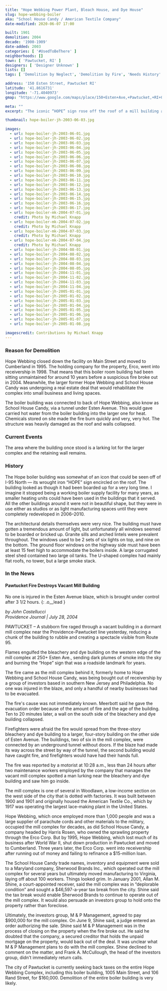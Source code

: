 ```yaml
---
title: "Hope Webbing Power Plant, Bleach House, and Dye House"
slug: hope-webbing-boiler
aka: "School House Candy / American Textile Company"
date-modified: 2020-06-07 17:00

built: 1901
demolition: 2004
decade: '1900-1909'
date-added: 2003
categories: [ '#UsedToBeThere' ]
neighborhoods: []
town: [ 'Pawtucket, RI' ]
designers: [ 'Designer Unknown' ]
lists: []
tags: [ 'Demolition by Neglect', 'Demolition by Fire', 'Needs History' ]

address: '150 Esten Street, Pawtucket RI'
latitude: '41.8616731'
longitude: '-71.4040973'
gmap: "https://www.google.com/maps/place/150+Esten+Ave,+Pawtucket,+RI+02860/@41.8616731,-71.4040973,17z/data=!3m1!4b1!4m5!3m4!1s0x89e444be9854f45d:0x4c0f5656784a16b0!8m2!3d41.8616731!4d-71.4019086"

meta: ""
excerpt: "The iconic “HOPE” sign rose off the roof of a mill building as you drove north on 95 until a fire devastated it in 2004."

thumbnail: hope-boiler-jh-2003-06-03.jpg

images:
  - url: hope-boiler-jh-2003-06-01.jpg
  - url: hope-boiler-jh-2003-06-02.jpg
  - url: hope-boiler-jh-2003-06-03.jpg
  - url: hope-boiler-jh-2003-06-04.jpg
  - url: hope-boiler-jh-2003-06-05.jpg
  - url: hope-boiler-jh-2003-06-06.jpg
  - url: hope-boiler-jh-2003-06-07.jpg
  - url: hope-boiler-jh-2003-06-08.jpg
  - url: hope-boiler-jh-2003-06-09.jpg
  - url: hope-boiler-jh-2003-06-10.jpg
  - url: hope-boiler-jh-2003-06-11.jpg
  - url: hope-boiler-jh-2003-06-12.jpg
  - url: hope-boiler-jh-2003-06-13.jpg
  - url: hope-boiler-jh-2003-06-14.jpg
  - url: hope-boiler-jh-2003-06-15.jpg
  - url: hope-boiler-jh-2003-06-16.jpg
  - url: hope-boiler-jh-2003-06-17.jpg
  - url: hope-boiler-mk-2004-07-01.jpg
    credit: Photo by Michael Knapp
  - url: hope-boiler-mk-2004-07-02.jpg
    credit: Photo by Michael Knapp
  - url: hope-boiler-mk-2004-07-03.jpg
    credit: Photo by Michael Knapp
  - url: hope-boiler-mk-2004-07-04.jpg
    credit: Photo by Michael Knapp
  - url: hope-boiler-jh-2004-08-01.jpg
  - url: hope-boiler-jh-2004-08-02.jpg
  - url: hope-boiler-jh-2004-08-03.jpg
  - url: hope-boiler-jh-2004-08-04.jpg
  - url: hope-boiler-jh-2004-08-05.jpg
  - url: hope-boiler-jh-2004-11-01.jpg
  - url: hope-boiler-jh-2004-11-02.jpg
  - url: hope-boiler-jh-2004-11-03.jpg
  - url: hope-boiler-jh-2004-11-04.jpg
  - url: hope-boiler-jh-2005-01-01.jpg
  - url: hope-boiler-jh-2005-01-02.jpg
  - url: hope-boiler-jh-2005-01-03.jpg
  - url: hope-boiler-jh-2005-01-04.jpg
  - url: hope-boiler-jh-2005-01-05.jpg
  - url: hope-boiler-jh-2005-01-06.jpg
  - url: hope-boiler-jh-2005-01-07.jpg
  - url: hope-boiler-jh-2005-01-08.jpg

imagescredit: Contributions by Michael Knapp
---
```


### Reason for Demolition

Hope Webbing closed down the facility on Main Street and moved to Cumberland in 1995. The holding company for the property, Erco, went into receivership in 1998. That means that this boiler room building had been sitting unmaintained for around 10 years before a suspicious fire broke out in 2004. Meanwhile, the larger former Hope Webbing and School House Candy was undergoing a real estate deal that would rehabilitate the complex into small business and living spaces. 

The boiler building was connected to back of Hope Webbing, also know as School House Candy, via a tunnel under Esten Avenue. This would gave carried hot water from the boiler building into the larger one for heat. Chemicals stored on site made the fire burn quickly and very, very hot. The structure was heavily damaged as the roof and walls collapsed. 


### Current Events

The area where the building once stood is a larking lot for the larger complex and the retaining wall remains. 


### History

The Hope boiler building was somewhat of an icon that could be seen off of I-95 North — its wrought iron “HOPE” sign encircled on the roof. The building looked as though it had been boarded up for a very long time. I imagine it stopped being a working boiler supply facility for many years, as smaller heating units could have been used in the buildings that it served. All the other buildings around it were not in beautiful shape, but they were in use either as studios or as light manufacturing spaces until they were completely redeveloped in 2006–2010.

The architectural details themselves were very nice. The building must have gotten a tremendous amount of light, but unfortunately all windows seemed to be boarded or bricked up. Granite sills and arched lintels were prevalent throughout. The windows used to be 2 sets of six lights on top, and nine on the bottom. The ground floor windows on the highway side must have been at least 15 feet high to accommodate the boilers inside. A large corrugated steel shed contained two large oil tanks. The U-shaped complex had mainly flat roofs, no tower, but a large smoke stack. 


### In the News

#### Pawtucket Fire Destroys Vacant Mill Building

No one is injured in the Esten Avenue blaze, which is brought under control after 3 1/2 hours.
{: .o__lead }

_by John Castellucci_  
_Providence Journal | July 28, 2004_

PAWTUCKET – A stubborn fire raged through a vacant building in a dormant mill complex near the Providence-Pawtucket line yesterday, reducing a chunk of the building to rubble and creating a spectacle visible from Route 95.

Flames engulfed the bleachery and dye building on the western edge of the mill complex at 250+ Esten Ave., sending dark plumes of smoke into the sky and burning the “Hope” sign that was a roadside landmark for years.

The fire came as the mill complex behind it, formerly home to Hope Webbing and School House Candy, was being bought out of receivership by a group of investors based in southern New Jersey and Philadelphia. No one was injured in the blaze, and only a handful of nearby businesses had to be evacuated.

The fire's cause was not immediately known. Meerbott said he gave the evacuation order because of the amount of fire and the age of the building. Ten to 20 minutes later, a wall on the south side of the bleachery and dye building collapsed.

Firefighters were afraid the fire would spread from the three-story bleachery and dye building to a larger, four-story building on the other side of Esten Avenue. The buildings, two of six in the mill complex, were connected by an underground tunnel without doors. If the blaze had made its way across the street by way of the tunnel, the second building would have caught fire, and firefighters would have had their hands full.

The fire was reported by a motorist at 10:28 a.m., less than 24 hours after two maintenance workers employed by the company that manages the vacant mill complex spotted a man lurking near the bleachery and dye building and saw him go inside.

The mill complex is one of several in Woodlawn, a low-income section on the west side of the city that is dotted with factories. It was built between 1900 and 1901 and originally housed the American Textile Co., which by 1917 was operating the largest lace-making plant in the United States.

Hope Webbing, which once employed more than 1,000 people and was a large supplier of parachute cords and other materials to the military, occupied the mill complex for decades, as did School House Candy, a company headed by Harris Rosen, who owned the sprawling property through the Erco Corp. But by 1995, Hope Webbing, which lost much of its business after World War II, shut down production in Pawtucket and moved to Cumberland. Three years later, the Erco Corp. went into receivership after running out of money and failing to refinance a $15-million loan.

The School House Candy trade names, inventory and equipment were sold to a Maryland company, Sherwood Brands Inc., which operated out the mill complex for several years but ultimately moved manufacturing to Virginia, laying off about 100 workers. Things looked grim. In January 2001, Allan M. Shine, a court-appointed receiver, said the mill complex was in “deplorable condition” and sought a $46,597-a-year tax break from the city. Shine said the tax break would enable Sherwood Brands to continue to operate out of the mill complex. It would also persuade an investors group to hold onto the property rather than foreclose.

Ultimately, the investors group, M & P Management, agreed to pay $900,000 for the mill complex. On June 9, Shine said, a judge entered an order authorizing the sale. Shine said M & P Management was in the process of closing on the property when the fire broke out. He said he doubted that the company, a secured creditor that holds the unpaid mortgage on the property, would back out of the deal. It was unclear what M & P Management plans to do with the mill complex. Shine declined to comment on the matter, and Frank A. McCullough, the head of the investors group, didn't immediately return calls.

The city of Pawtucket is currently seeking back taxes on the entire Hope Webbing Complex, including this boiler building, 1005 Main Street, and 106 Rand Street, for $160,000. Demolition of the entire boiler building is very likely.
